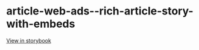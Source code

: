 # article-web-ads--rich-article-story-with-embeds

[View in storybook](https://raw.githack.com/Independent-Digital-News-and-Media-Ltd/indy-pwamp-sb/PR-1968-sb/index.html?path=/story/article-web-ads--rich-article-story-with-embeds)